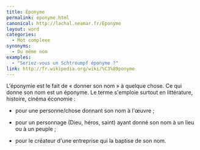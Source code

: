 ```yaml
---
title: Éponyme
permalink: eponyme.html
canonical: http://lachal.neamar.fr/Eponyme
layout: word
categories:
  - Mot complexe
synonyms:
  - Du même nom
examples:
  - "Seriez-vous un Schtroumpf éponyme ?"
link: http://fr.wikipedia.org/wiki/%C3%89ponyme
---
```


L'éponymie est le fait de « donner son nom » à quelque chose. Ce qui donne son nom est un éponyme.
Le terme s'emploie surtout en littérature, histoire, cinéma économie :

* pour une personne/chose donnant son nom à l'œuvre ;

* pour un personnage (Dieu, héros, saint) ayant donné son nom à un lieu ou à un peuple ;

* pour le créateur d'une entreprise qui la baptise de son nom.

